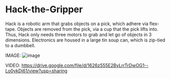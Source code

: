 # Hack-the-Gripper
Hack is a robotic arm that grabs objects on a pick, which adhere via flex-tape. Objects are removed from the pick, via a cup that the pick lifts into. Thus, Hack only needs three motors to grab and let go of objects in 3 dimensions.
Electronics are housed in a large tin soup can, which is zip-tied to a dumbbell.

IMAGE:
![image](https://user-images.githubusercontent.com/59476460/123066007-aedec400-d3dd-11eb-9e09-9de2384cea55.png)

VIDEO:
https://drive.google.com/file/d/1626z555E2ByLrrTrDwOG1--Lo0ykDj61/view?usp=sharing
